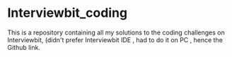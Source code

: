 # Interviewbit_coding
This is a repository containing all my solutions to the coding challenges on Interviewbit, (didn't prefer Interviewbit IDE , had to do it on PC , hence the Github link.
